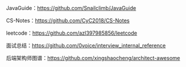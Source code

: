 JavaGuide：https://github.com/Snailclimb/JavaGuide

CS-Notes：https://github.com/CyC2018/CS-Notes

leetcode：https://github.com/azl397985856/leetcode

面试总结：https://github.com/0voice/interview_internal_reference

后端架构师图谱：https://github.com/xingshaocheng/architect-awesome

